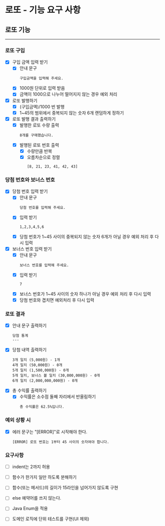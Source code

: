 # 로또 - 기능 요구 사항
## 로또 기능

---

### 로또 구입
- [x] 구입 금액 입력 받기
  - [x] 안내 문구
    ```
    구입금액을 입력해 주세요.
    ```
  - [x] 1000원 단위로 입력 받음
  - [x] 금액이 1000으로 나누어 떨어지지 않는 경우 예외 처리
- [x] 로또 발행하기
  - [x] (구입금액)/1000 번 발행
  - [x] 1~45의 범위에서 중복되지 않는 숫자 6개 랜덤하게 정하기
- [x] 로또 발행 결과 출력하기
  - [x] 발행한 로또 수량 출력
    ```
    8개를 구매했습니다.
    ```
  - [x] 발행된 로또 번호 출력
    - [x] 수량만큼 반복
    - [x] 오름차순으로 정렬
      ```
      [8, 21, 23, 41, 42, 43]
      ```
### 당첨 번호와 보너스 번호
- [x] 당첨 번호 입력 받기
  - [x] 안내 문구
    ```
    당첨 번호를 입력해 주세요.
    ```
  - [x] 입력 받기
    ```
    1,2,3,4,5,6
    ```
  - [x] 당첨 번호가 1~45 사이의 중복되지 않는 숫자 6개가 아닐 경우 예외 처리 후 다시 입력
- [x] 보너스 번호 입력 받기
  - [x] 안내 문구
    ```
    보너스 번호를 입력해 주세요.
    ```
  - [x] 입력 받기
    ```
    7
    ```
  - [x] 보너스 번호가 1~45 사이의 숫자 하나가 아닐 경우 예외 처리 후 다시 입력
  - [x] 당첨 번호와 겹치면 예외처리 후 다시 입력
### 로또 결과
- [x] 안내 문구 출력하기
  ```
  당첨 통계
  ---
  ```
- [x] 당첨 내역 출력하기
  ```
  3개 일치 (5,000원) - 1개
  4개 일치 (50,000원) - 0개
  5개 일치 (1,500,000원) - 0개
  5개 일치, 보너스 볼 일치 (30,000,000원) - 0개
  6개 일치 (2,000,000,000원) - 0개
  ```
- [x] 총 수익률 출력하기
  - [x] 수익률은 소수점 둘째 자리에서 반올림하기
    ```
    총 수익률은 62.5%입니다.
    ```
### 예외 상황 시
- [x] 에러 문구는 "[ERROR]"로 시작해야 한다.
  ```
  [ERROR] 로또 번호는 1부터 45 사이의 숫자여야 합니다.
  ```
  
### 요구사항
- [ ] indent는 2까지 허용
- [ ] 함수가 한가지 일만 하도록 분해하기
- [ ] 함수(또는 메서드)의 길이가 15라인을 넘어가지 않도록 구현
- [ ] else 예약어를 쓰지 않는다.
- [ ] Java Enum을 적용
- [ ] 도메인 로직에 단위 테스트를 구현(UI 제외)

